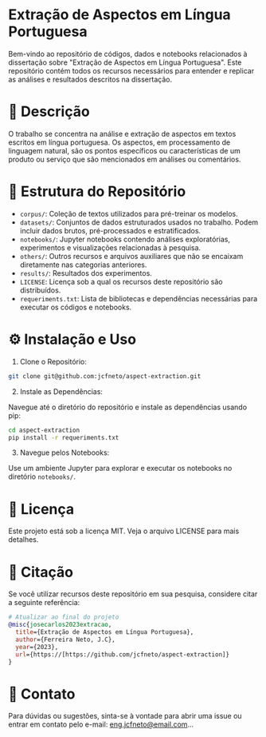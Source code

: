 # Extração de Aspectos em Língua Portuguesa

Bem-vindo ao repositório de códigos, dados e notebooks relacionados à dissertação sobre "Extração de Aspectos em Língua Portuguesa". Este repositório contém todos os recursos necessários para entender e replicar as análises e resultados descritos na dissertação.

# 📖 Descrição
O trabalho se concentra na análise e extração de aspectos em textos escritos em língua portuguesa. Os aspectos, em processamento de linguagem natural, são os pontos específicos ou características de um produto ou serviço que são mencionados em análises ou comentários.

# 📁 Estrutura do Repositório

- `corpus/`: Coleção de textos utilizados para pré-treinar os modelos.
- `datasets/`: Conjuntos de dados estruturados usados no trabalho. Podem incluir dados brutos, pré-processados e estratificados.
- `notebooks/`: Jupyter notebooks contendo análises exploratórias, experimentos e visualizações relacionadas à pesquisa.
- `others/`: Outros recursos e arquivos auxiliares que não se encaixam diretamente nas categorias anteriores.
- `results/`: Resultados dos experimentos.
- `LICENSE`: Licença sob a qual os recursos deste repositório são distribuídos.
- `requeriments.txt`: Lista de bibliotecas e dependências necessárias para executar os códigos e notebooks.

# ⚙️ Instalação e Uso

1. Clone o Repositório:

```bash
git clone git@github.com:jcfneto/aspect-extraction.git
```

2. Instale as Dependências:

Navegue até o diretório do repositório e instale as dependências usando pip:

```bash
cd aspect-extraction
pip install -r requeriments.txt
```

3. Navegue pelos Notebooks:

Use um ambiente Jupyter para explorar e executar os notebooks no diretório `notebooks/`.

# 📜 Licença

Este projeto está sob a licença MIT. Veja o arquivo LICENSE para mais detalhes.

# 📌 Citação

Se você utilizar recursos deste repositório em sua pesquisa, considere citar a seguinte referência:

```bibtex
# Atualizar ao final do projeto
@misc{josecarlos2023extracao,
  title={Extração de Aspectos em Língua Portuguesa},
  author={Ferreira Neto, J.C},
  year={2023},
  url={https://[https://github.com/jcfneto/aspect-extraction]}
}
```

# 📮 Contato

Para dúvidas ou sugestões, sinta-se à vontade para abrir uma issue ou entrar em contato pelo e-mail: eng.jcfneto@email.com...